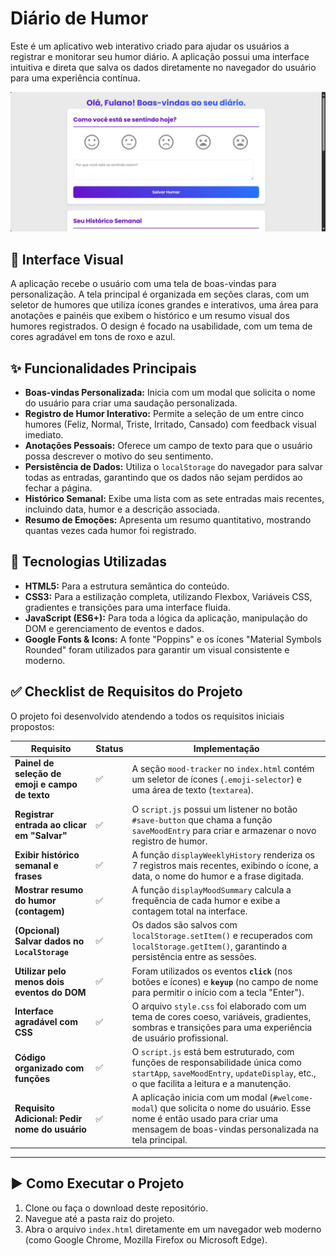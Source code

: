 # Diário de Humor

Este é um aplicativo web interativo criado para ajudar os usuários a registrar e monitorar seu humor diário. A aplicação possui uma interface intuitiva e direta que salva os dados diretamente no navegador do usuário para uma experiência contínua.

![interface](./src/images/interface.png)

## 🎨 Interface Visual

A aplicação recebe o usuário com uma tela de boas-vindas para personalização. A tela principal é organizada em seções claras, com um seletor de humores que utiliza ícones grandes e interativos, uma área para anotações e painéis que exibem o histórico e um resumo visual dos humores registrados. O design é focado na usabilidade, com um tema de cores agradável em tons de roxo e azul.

## ✨ Funcionalidades Principais

* **Boas-vindas Personalizada:** Inicia com um modal que solicita o nome do usuário para criar uma saudação personalizada.
* **Registro de Humor Interativo:** Permite a seleção de um entre cinco humores (Feliz, Normal, Triste, Irritado, Cansado) com feedback visual imediato.
* **Anotações Pessoais:** Oferece um campo de texto para que o usuário possa descrever o motivo do seu sentimento.
* **Persistência de Dados:** Utiliza o `localStorage` do navegador para salvar todas as entradas, garantindo que os dados não sejam perdidos ao fechar a página.
* **Histórico Semanal:** Exibe uma lista com as sete entradas mais recentes, incluindo data, humor e a descrição associada.
* **Resumo de Emoções:** Apresenta um resumo quantitativo, mostrando quantas vezes cada humor foi registrado.

## 🚀 Tecnologias Utilizadas

* **HTML5:** Para a estrutura semântica do conteúdo.
* **CSS3:** Para a estilização completa, utilizando Flexbox, Variáveis CSS, gradientes e transições para uma interface fluida.
* **JavaScript (ES6+):** Para toda a lógica da aplicação, manipulação do DOM e gerenciamento de eventos e dados.
* **Google Fonts & Icons:** A fonte "Poppins" e os ícones "Material Symbols Rounded" foram utilizados para garantir um visual consistente e moderno.

## ✅ Checklist de Requisitos do Projeto

O projeto foi desenvolvido atendendo a todos os requisitos iniciais propostos:

| Requisito                                                    | Status      | Implementação                                                                                                                                                                   |
| ------------------------------------------------------------ | ----------- | ------------------------------------------------------------------------------------------------------------------------------------------------------------------------------- |
| **Painel de seleção de emoji e campo de texto** | ✅ | A seção `mood-tracker` no `index.html` contém um seletor de ícones (`.emoji-selector`) e uma área de texto (`textarea`).                                                           |
| **Registrar entrada ao clicar em "Salvar"** | ✅ | O `script.js` possui um listener no botão `#save-button` que chama a função `saveMoodEntry` para criar e armazenar o novo registro de humor.                                         |
| **Exibir histórico semanal e frases** | ✅ | A função `displayWeeklyHistory` renderiza os 7 registros mais recentes, exibindo o ícone, a data, o nome do humor e a frase digitada.                                               |
| **Mostrar resumo do humor (contagem)** | ✅ | A função `displayMoodSummary` calcula a frequência de cada humor e exibe a contagem total na interface.                                                                         |
| **(Opcional) Salvar dados no `LocalStorage`** | ✅ | Os dados são salvos com `localStorage.setItem()` e recuperados com `localStorage.getItem()`, garantindo a persistência entre as sessões.                                          |
| **Utilizar pelo menos dois eventos do DOM** | ✅ | Foram utilizados os eventos **`click`** (nos botões e ícones) e **`keyup`** (no campo de nome para permitir o início com a tecla "Enter").                                           |
| **Interface agradável com CSS** | ✅ | O arquivo `style.css` foi elaborado com um tema de cores coeso, variáveis, gradientes, sombras e transições para uma experiência de usuário profissional.                          |
| **Código organizado com funções** | ✅ | O `script.js` está bem estruturado, com funções de responsabilidade única como `startApp`, `saveMoodEntry`, `updateDisplay`, etc., o que facilita a leitura e a manutenção.         |
| **Requisito Adicional: Pedir nome do usuário** | ✅ | A aplicação inicia com um modal (`#welcome-modal`) que solicita o nome do usuário. Esse nome é então usado para criar uma mensagem de boas-vindas personalizada na tela principal. |

---

## ▶️ Como Executar o Projeto

1.  Clone ou faça o download deste repositório.
2.  Navegue até a pasta raiz do projeto.
3.  Abra o arquivo `index.html` diretamente em um navegador web moderno (como Google Chrome, Mozilla Firefox ou Microsoft Edge).

